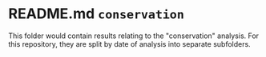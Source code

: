 # README.md `conservation`

This folder would contain results relating to the "conservation" analysis. For this repository, they are split by date of analysis into separate subfolders.
